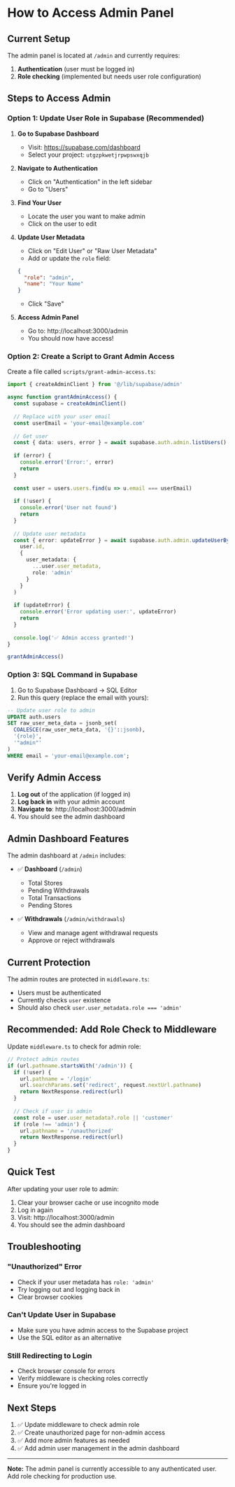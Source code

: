 # How to Access Admin Panel

## Current Setup
The admin panel is located at `/admin` and currently requires:
1. **Authentication** (user must be logged in)
2. **Role checking** (implemented but needs user role configuration)

## Steps to Access Admin

### Option 1: Update User Role in Supabase (Recommended)

1. **Go to Supabase Dashboard**
   - Visit: https://supabase.com/dashboard
   - Select your project: `utgzpkwetjrpwpswxqjb`

2. **Navigate to Authentication**
   - Click on "Authentication" in the left sidebar
   - Go to "Users"

3. **Find Your User**
   - Locate the user you want to make admin
   - Click on the user to edit

4. **Update User Metadata**
   - Click on "Edit User" or "Raw User Metadata"
   - Add or update the `role` field:
   ```json
   {
     "role": "admin",
     "name": "Your Name"
   }
   ```
   - Click "Save"

5. **Access Admin Panel**
   - Go to: http://localhost:3000/admin
   - You should now have access!

### Option 2: Create a Script to Grant Admin Access

Create a file called `scripts/grant-admin-access.ts`:

```typescript
import { createAdminClient } from '@/lib/supabase/admin'

async function grantAdminAccess() {
  const supabase = createAdminClient()
  
  // Replace with your user email
  const userEmail = 'your-email@example.com'
  
  // Get user
  const { data: users, error } = await supabase.auth.admin.listUsers()
  
  if (error) {
    console.error('Error:', error)
    return
  }
  
  const user = users.users.find(u => u.email === userEmail)
  
  if (!user) {
    console.error('User not found')
    return
  }
  
  // Update user metadata
  const { error: updateError } = await supabase.auth.admin.updateUserById(
    user.id,
    {
      user_metadata: {
        ...user.user_metadata,
        role: 'admin'
      }
    }
  )
  
  if (updateError) {
    console.error('Error updating user:', updateError)
    return
  }
  
  console.log('✅ Admin access granted!')
}

grantAdminAccess()
```

### Option 3: SQL Command in Supabase

1. Go to Supabase Dashboard → SQL Editor
2. Run this query (replace the email with yours):

```sql
-- Update user role to admin
UPDATE auth.users
SET raw_user_meta_data = jsonb_set(
  COALESCE(raw_user_meta_data, '{}'::jsonb),
  '{role}',
  '"admin"'
)
WHERE email = 'your-email@example.com';
```

## Verify Admin Access

1. **Log out** of the application (if logged in)
2. **Log back in** with your admin account
3. **Navigate to**: http://localhost:3000/admin
4. You should see the admin dashboard

## Admin Dashboard Features

The admin dashboard at `/admin` includes:
- ✅ **Dashboard** (`/admin`)
  - Total Stores
  - Pending Withdrawals
  - Total Transactions
  - Pending Stores
  
- ✅ **Withdrawals** (`/admin/withdrawals`)
  - View and manage agent withdrawal requests
  - Approve or reject withdrawals

## Current Protection

The admin routes are protected in `middleware.ts`:
- Users must be authenticated
- Currently checks `user` existence
- Should also check `user.user_metadata.role === 'admin'`

## Recommended: Add Role Check to Middleware

Update `middleware.ts` to check for admin role:

```typescript
// Protect admin routes
if (url.pathname.startsWith('/admin')) {
  if (!user) {
    url.pathname = '/login'
    url.searchParams.set('redirect', request.nextUrl.pathname)
    return NextResponse.redirect(url)
  }
  
  // Check if user is admin
  const role = user.user_metadata?.role || 'customer'
  if (role !== 'admin') {
    url.pathname = '/unauthorized'
    return NextResponse.redirect(url)
  }
}
```

## Quick Test

After updating your user role to admin:

1. Clear your browser cache or use incognito mode
2. Log in again
3. Visit: http://localhost:3000/admin
4. You should see the admin dashboard

## Troubleshooting

### "Unauthorized" Error
- Check if your user metadata has `role: 'admin'`
- Try logging out and logging back in
- Clear browser cookies

### Can't Update User in Supabase
- Make sure you have admin access to the Supabase project
- Use the SQL editor as an alternative

### Still Redirecting to Login
- Check browser console for errors
- Verify middleware is checking roles correctly
- Ensure you're logged in

## Next Steps

1. ✅ Update middleware to check admin role
2. ✅ Create unauthorized page for non-admin access
3. ✅ Add more admin features as needed
4. ✅ Add admin user management in the admin dashboard

---

**Note:** The admin panel is currently accessible to any authenticated user. Add role checking for production use.

